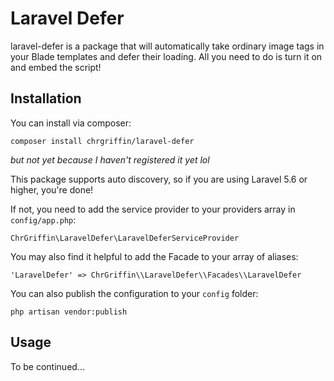 # Laravel Defer

laravel-defer is a package that will automatically take ordinary image tags in your Blade templates and defer their loading. All you need to do is turn it on and embed the script!

## Installation

You can install via composer:

```$xslt
composer install chrgriffin/laravel-defer
```

*but not yet because I haven't registered it yet lol*

This package supports auto discovery, so if you are using Laravel 5.6 or higher, you're done!

If not, you need to add the service provider to your providers array in `config/app.php`:

```$xslt
ChrGriffin\LaravelDefer\LaravelDeferServiceProvider
```

You may also find it helpful to add the Facade to your array of aliases:

```$xslt
'LaravelDefer' => ChrGriffin\\LaravelDefer\\Facades\\LaravelDefer
```

You can also publish the configuration to your `config` folder:

```$xslt
php artisan vendor:publish
```

## Usage

To be continued...